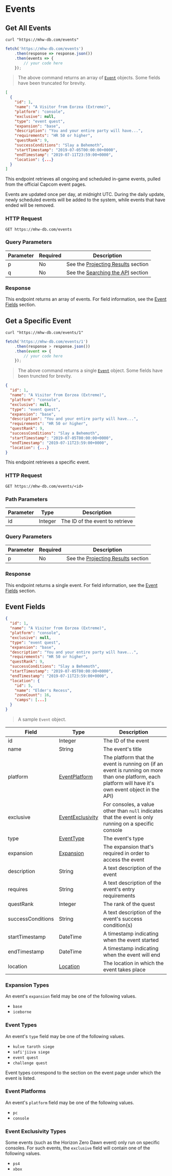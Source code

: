 # Events
## Get All Events
```shell
curl "https://mhw-db.com/events"
```

```javascript
fetch('https://mhw-db.com/events')
	.then(response => response.json())
	.then(events => {
		// your code here
	});
```
> The above command returns an array of [`Event`](#event-fields) objects. Some fields have been truncated for brevity.

```json
[
  {
    "id": 1,
    "name": "A Visitor from Eorzea (Extreme)",
    "platform": "console",
    "exclusive": null,
    "type": "event quest",
    "expansion": "base",
    "description": "You and your entire party will have...",
    "requirements": "HR 50 or higher",
    "questRank": 9,
    "successConditions": "Slay a Behemoth",
    "startTimestamp": "2019-07-05T00:00:00+0000",
    "endTimestamp": "2019-07-11T23:59:00+0000",
    "location": {...}
  }
]
```

This endpoint retrieves all ongoing and scheduled in-game events, pulled from the official Capcom event pages.

Events are updated once per day, at midnight UTC. During the daily update, newly scheduled events will be added to the
system, while events that have ended will be removed.

### HTTP Request
`GET https://mhw-db.com/events`

### Query Parameters
Parameter | Required | Description
--------- | -------- | -----------
p | No | See the [Projecting Results](#projecting-results) section
q | No | See the [Searching the API](#searching-the-api) section

### Response
This endpoint returns an array of events. For field information, see the [Event Fields](#event-fields) section.

## Get a Specific Event
```shell
curl "https://mhw-db.com/events/1"
```

```javascript
fetch('https://mhw-db.com/events/1')
	.then(response > response.json())
	.then(event => {
		// your code here
	});
```
> The above command returns a single [`Event`](#event-fields) object. Some fields have been truncted for brevity.

```json
{
  "id": 1,
  "name": "A Visitor from Eorzea (Extreme)",
  "platform": "console",
  "exclusive": null,
  "type": "event quest",
  "expansion": "base",
  "description": "You and your entire party will have...",
  "requirements": "HR 50 or higher",
  "questRank": 9,
  "successConditions": "Slay a Behemoth",
  "startTimestamp": "2019-07-05T00:00:00+0000",
  "endTimestamp": "2019-07-11T23:59:00+0000",
  "location": {...}
}
```

This endpoint retrieves a specific event.

### HTTP Request
`GET https://mhw-db.com/events/<id>`

### Path Parameters
Parameter | Type | Description
--------- | ---- | -----------
id | Integer | The ID of the event to retrieve

### Query Parameters
Parameter | Required | Description
--------- | -------- | -----------
p | No | See the [Projecting Results](#projecting-results) section

### Response
This endpoint returns a single event. For field information, see the [Event Fields](#event-fields) section.

## Event Fields
```json
{
  "id": 1,
  "name": "A Visitor from Eorzea (Extreme)",
  "platform": "console",
  "exclusive": null,
  "type": "event quest",
  "expansion": "base",
  "description": "You and your entire party will have...",
  "requirements": "HR 50 or higher",
  "questRank": 9,
  "successConditions": "Slay a Behemoth",
  "startTimestamp": "2019-07-05T00:00:00+0000",
  "endTimestamp": "2019-07-11T23:59:00+0000",
  "location": {
    "id": 5,
    "name": "Elder's Recess",
    "zoneCount": 16,
    "camps": [...]
  }
}
```

> A sample `Event` object.

Field | Type | Description
----- | ---- | -----------
id | Integer | The ID of the event
name | String | The event's title
platform | [EventPlatform](#event-platforms) | The platform that the event is running on (if an event is running on more than one platform, each platform will have it's own event object in the API)
exclusive | [EventExclusivity](#event-exclusivity-types) | For consoles, a value other than `null` indicates that the event is only running on a specific console
type | [EventType](#event-types) | The event's type
expansion | [Expansion](#expansion-types) | The expansion that's required in order to access the event
description | String | A text description of the event
requires | String | A text description of the event's entry requirements
questRank | Integer | The rank of the quest
successConditions | String | A text description of the event's success condition(s)
startTimestamp | DateTime | A timestamp indicating when the event started
endTimestamp | DateTime | A timestamp indicating when the event will end
location | [Location](#location-fields) | The location in which the event takes place

### Expansion Types
An event's `expansion` field may be one of the following values.

- `base`
- `iceborne`

### Event Types
An event's `type` field may be one of the following values.

- `kulve taroth siege`
- `safi'jiiva siege`
- `event quest`
- `challenge quest`

Event types correspond to the section on the event page under which the event is listed.

### Event Platforms
An event's `platform` field may be one of the following values.

- `pc`
- `console`

### Event Exclusivity Types
Some events (such as the Horizon Zero Dawn event) only run on specific consoles. For such events, the `exclusive` field
will contain one of the following values.

- `ps4`
- `xbox`